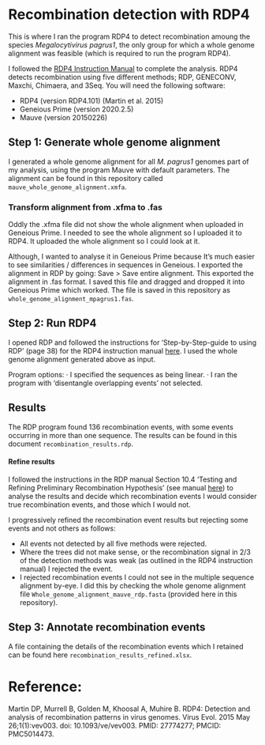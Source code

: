
# Recombination detection with RDP4
This is where I ran the program RDP4 to detect recombination amoung the species *Megalocytivirus pagrus1*, the only group for which a whole genome alignment was feasible (which is required to run the program RDP4). 

I followed the [RDP4 Instruction Manual](https://web.cbio.uct.ac.za/~darren/RDP4Manual.pdf) to complete the analysis. RDP4 detects recombination using five different methods; RDP, GENECONV, Maxchi, Chimaera, and 3Seq. 
You will need the following software:
* RDP4 (version RDP4.101) (Martin et al. 2015)
* Geneious Prime (version 2020.2.5)
* Mauve (version 20150226)

## Step 1: Generate whole genome alignment
I generated a whole genome alignment for all *M. pagrus1* genomes part of my analysis, using the program Mauve with default parameters. The alignment can be found  in this repository called `mauve_whole_genome_alignment.xmfa`.

### Transform alignment from .xfma to .fas
Oddly the .xfma file did not show the whole alignment when uploaded in Geneious Prime. I needed to see the whole alignment so I uploaded it to RDP4. It uploaded the whole alignment so I could look at it. 

Although, I wanted to analyse it in Geneious Prime because It’s much easier to see similarities / differences in sequences in Geneious. I exported the alignment in RDP by going: Save > Save entire alignment. This exported the alignment in .fas format. I saved this file and dragged and dropped it into Geneious Prime which worked. The file is saved in this repository as `whole_genome_alignment_mpagrus1.fas`. 

## Step 2: Run RDP4
I opened RDP and followed the instructions for ‘Step-by-Step-guide to using RDP’ (page 38) for the RDP4 instruction manual [here](http://web.cbio.uct.ac.za/~darren/RDP5Manual.pdf). I used the whole genome alignment generated above as input. 

Program options:
· I specified the sequences as being linear.
· I ran the program with ‘disentangle overlapping events’ not selected.

## Results 
The RDP program found 136 recombination events, with some events occurring in more than one sequence. The results can be found in this document `recombination_results.rdp`.

#### Refine results
I followed the instructions in the RDP manual Section 10.4 ‘Testing and Refining Preliminary Recombination Hypothesis’ (see manual [here](http://web.cbio.uct.ac.za/~darren/RDP5Manual.pdf.)) to analyse the results and decide which recombination events I would consider true recombination events, and those which I would not. 

I progressively refined the recombination event results but rejecting some events and not others as follows:
* All events not detected by all five methods were rejected.
* Where the trees did not make sense, or the recombination signal in 2/3 of the detection methods was weak (as outlined in the RDP4 instruction manual) I rejected the event.
* I rejected recombination events I could not see in the multiple sequence alignment by-eye. I did this by checking the whole genome alignment file `Whole_genome_alignment_mauve_rdp.fasta` (provided here in this repository).

## Step 3: Annotate recombination events
A file containing the details of the recombination events which I retained can be found here `recombination_results_refined.xlsx`. 


# Reference:
Martin DP, Murrell B, Golden M, Khoosal A, Muhire B. RDP4: Detection and analysis of recombination patterns in virus genomes. Virus Evol. 2015 May 26;1(1):vev003. doi: 10.1093/ve/vev003. PMID: 27774277; PMCID: PMC5014473.

